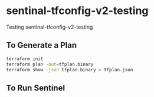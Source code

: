 # sentinal-tfconfig-v2-testing
Testing sentinal-tfconfig-v2-testing

## To Generate a Plan
```bash
terraform init
terraform plan -out=tfplan.binary
terraform show -json tfplan.binary > tfplan.json
```

## To Run Sentinel
```bash

```